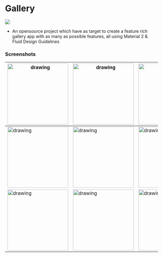 # Gallery

![](https://i.imgur.com/QG7OSyu.png)

- An opensource project which have as target to create a feature rich gallery app with as many as possible features, all using Material 2 & Fluid Design Guidelines

### Screenshots

|  <img src="https://i.imgur.com/PxJQOPb.png" alt="drawing" width="200"/> |  <img src="https://i.imgur.com/xP8ssyK.png" alt="drawing" width="200"/> | <img src="https://i.imgur.com/OA1l7Qg.png" alt="drawing" width="200"/>  |  <img src="https://i.imgur.com/xORO66I.png" alt="drawing" width="200"/> |
| ------------ | ------------ | ------------ | ------------ |
| <img src="https://i.imgur.com/3bDiS5c.png" alt="drawing" width="200"/> |  <img src="https://i.imgur.com/IdORL1H.png" alt="drawing" width="200"/> |  <img src="https://i.imgur.com/guUy9Qr.png" alt="drawing" width="200"/> |  <img src="https://i.imgur.com/59FFbcv.png" alt="drawing" width="200"/> |
| <img src="https://i.imgur.com/5jt5DHJ.png" alt="drawing" width="200"/>  |  <img src="https://i.imgur.com/eBurEmy.png" alt="drawing" width="200"/> | <img src="https://i.imgur.com/9vMiINC.png" alt="drawing" width="200"/>  |   |
